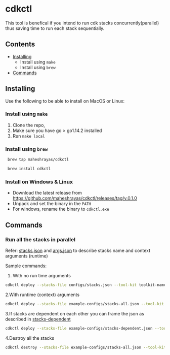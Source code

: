 # cdkctl

This tool is benefical if you intend to run cdk stacks concurrently(parallel) thus saving time to run each stack sequentially.

## Contents
* [Installing](#Installing)
    * Install using `make`
    * Install using `brew`
* [Commands](#Commands)

## Installing

Use the following to be able to install on MacOS or Linux:

### Install using `make`

1. Clone the repo, 
2. Make sure you have go > go1.14.2 installed
3. Run `make local`


### Install using `brew`

```bash
 brew tap maheshrayas/cdkctl
 ```

 ```bash
  brew install cdkctl
  ```

### Install on Windows & Linux

* Download the latest release from https://github.com/maheshrayas/cdkctl/releases/tag/v.0.1.0
* Unpack and set the binary in the `PATH`
* For windows, rename the binary to `cdkctl.exe`

## Commands

### Run all the stacks in parallel

Refer: [stacks.json](./example-config/stacks-all.json) and [args.json](./example-config/args.json) to describe stacks name and context arguments (runtime)

Sample commands:
1. With no run time arguments

```bash
cdkctl deploy --stacks-file configs/stacks.json --tool-kit toolkit-name
```

2.With runtime (context) arguments

```bash
cdkctl deploy --stacks-file example-configs/stacks-all.json --tool-kit toolkit-name --args example-configs/args.json
```

3.If stacks are dependent on each other you can frame the json as described in [stacks-dependent](./example-config/stacks-dependent.json)

```bash
cdkctl deploy --stacks-file example-configs/stacks-dependent.json --tool-kit toolkit-name --args example-configs/args.json
```

4.Destroy all the stacks

```bash
cdkctl destroy --stacks-file example-configs/stacks-all.json --tool-kit toolkit-name
```

